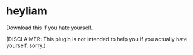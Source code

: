 # heyliam
Download this if you hate yourself.

(DISCLAIMER: This plugin is not intended to help you if you actually hate yourself, sorry.)
